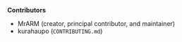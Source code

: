 **Contributors**

* MrARM (creator, principal contributor, and maintainer)
* kurahaupo (`CONTRIBUTING.md`)
